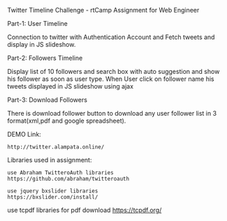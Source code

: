 Twitter Timeline Challenge - rtCamp Assignment for Web Engineer

Part-1: User Timeline

Connection to twitter with Authentication Account and Fetch tweets and display in JS slideshow.

Part-2: Followers Timeline

Display list of 10 followers and search box with auto suggestion and show his follower as soon as user type.
When User click on follower name his tweets displayed in JS slideshow using ajax

Part-3: Download Followers


There is download follower button to download any user follower list in 3 format(xml,pdf and google spreadsheet).

DEMO Link:

    http://twitter.alampata.online/

Libraries used in assignment:

    use Abraham TwitteroAuth libraries
    https://github.com/abraham/twitteroauth

    use jquery bxslider libraries  
    https://bxslider.com/install/

   use tcpdf libraries for pdf download
   https://tcpdf.org/



